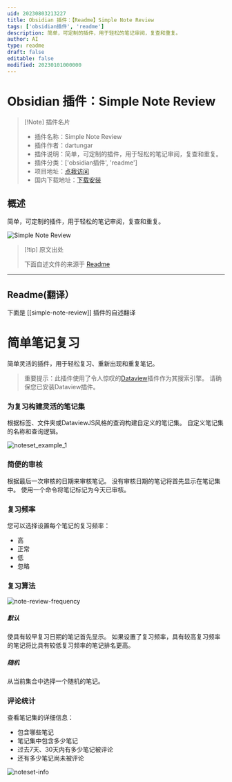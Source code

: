 ```yaml
---
uid: 20230803213227
title: Obsidian 插件：【Readme】Simple Note Review
tags: ['obsidian插件', 'readme']
description: 简单，可定制的插件，用于轻松的笔记审阅，复查和重复。
author: AI
type: readme
draft: false
editable: false
modified: 20230101000000
---
```


# Obsidian 插件：Simple Note Review

> [!Note] 插件名片
> - 插件名称：Simple Note Review
> - 插件作者：dartungar
> - 插件说明：简单，可定制的插件，用于轻松的笔记审阅，复查和重复。
> - 插件分类：['obsidian插件', 'readme']
> - 项目地址：[点我访问](https://github.com/dartungar/obsidian-simple-note-review)
> - 国内下载地址：[下载安装](https://pkmer.cn/products/plugin/pluginMarket/?simple-note-review)

## 概述

简单，可定制的插件，用于轻松的笔记审阅，复查和重复。

![Simple Note Review](https://cdn.pkmer.cn/covers/simple-note-review.jpeg!pkmer)

> [!tip] 原文出处
> 
>下面自述文件的来源于 [Readme](https://ghproxy.net/https://raw.githubusercontent.com/dartungar/obsidian-simple-note-review/master/README.md)
> 

---

## Readme(翻译）

下面是 [[simple-note-review]] 插件的自述翻译



# 简单笔记复习
简单灵活的插件，用于轻松复习、重新出现和重复笔记。

> 重要提示：此插件使用了令人惊叹的[Dataview](https://github.com/blacksmithgu/obsidian-dataview)插件作为其搜索引擎。
请确保您已安装Dataview插件。

### 为复习构建灵活的笔记集
根据标签、文件夹或DataviewJS风格的查询构建自定义的笔记集。
自定义笔记集的名称和查询逻辑。

![noteset_example_1](https://user-images.githubusercontent.com/36126057/208353981-756c526e-f42a-4981-be03-fa0b479a1dbc.jpg)

### 简便的审核
根据最后一次审核的日期来审核笔记。
没有审核日期的笔记将首先显示在笔记集中。
使用一个命令将笔记标记为今天已审核。

### 复习频率
您可以选择设置每个笔记的复习频率：
- 高
- 正常
- 低
- 忽略

### 复习算法
![note-review-frequency](https://user-images.githubusercontent.com/36126057/192049630-bb1455eb-e2b1-4abd-9440-beb8dfac7818.png)

##### 默认
使具有较早复习日期的笔记首先显示。
如果设置了复习频率，具有较高复习频率的笔记将比具有较低复习频率的笔记排名更高。

##### 随机
从当前集合中选择一个随机的笔记。

### 评论统计
查看笔记集的详细信息：
- 包含哪些笔记
- 笔记集中包含多少笔记
- 过去7天、30天内有多少笔记被评论
- 还有多少笔记尚未被评论

![noteset-info](https://user-images.githubusercontent.com/36126057/187531702-4de555fe-6229-4885-92a1-a591bbc33615.png)



